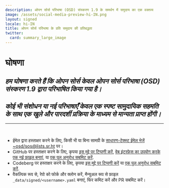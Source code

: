 ```yaml
---
description: ओपन सोर्स परिभाषा (OSD) संस्करण 1.9 के समर्थन में समुदाय का एक वक्तव्य
image: /assets/social-media-preview-hi-IN.png
layout: signed
locale: hi-IN
title: ओपन सोर्स परिभाषा के प्रति समुदाय की प्रतिबद्धता
twitter:
  card: summary_large_image
---
```

# **घोषणा**

## *हम घोषणा करते हैं कि ओपन सोर्स केवल ओपन सोर्स परिभाषा (OSD) संस्करण 1.9 द्वारा परिभाषित किया गया है।*

## *कोई भी संशोधन या नई परिभाषाएँ केवल एक स्पष्ट सामुदायिक सहमति के साथ एक खुले और पारदर्शी प्रक्रिया के माध्यम से मान्यता प्राप्त होंगी।*

---
<br>

- ईमेल द्वारा हस्ताक्षर करने के लिए, किसी भी या बिना सामग्री के [साधारण-टेक्स्ट ईमेल भेजें](https://useplaintext.email/) [~osd/sos@lists.sr.ht](mailto:~osd/sos@lists.sr.ht) पर।
- GitHub पर हस्ताक्षर करने के लिए, कृपया [इस मुद्दे पर टिप्पणी करें](https://github.com/OpenSourceDefinition/sos/issues/1), [वेब इंटरफ़ेस का उपयोग करके एक नई फ़ाइल बनाएं](https://github.com/OpenSourceDefinition/sos/new/main/_data/signed), या [एक पुल अनुरोध सबमिट करें](https://github.com/OpenSourceDefinition/sos/pulls).
- Codeberg पर हस्ताक्षर करने के लिए, कृपया [इस मुद्दे पर टिप्पणी करें](https://codeberg.org/osd/sos/issues/1) या [एक पुल अनुरोध सबमिट करें](https://codeberg.org/osd/sos/pulls).
- वैकल्पिक रूप से, रेपो को फोर्क और क्लोन करें, मैन्युअल रूप से फ़ाइल `_data/signed/<username>.yaml` बनाएं, फिर कमिट करें और PR सबमिट करें।